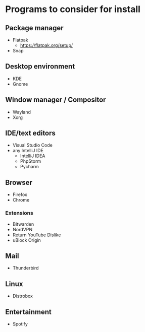 # Programs to consider for install
## Package manager
- Flatpak
    - https://flatpak.org/setup/
- Snap

## Desktop environment
- KDE
- Gnome

## Window manager / Compositor
- Wayland
- Xorg

## IDE/text editors
- Visual Studio Code
- any IntelliJ IDE
    - IntelliJ IDEA
    - PhpStorm
    - Pycharm

## Browser
- Firefox
- Chrome

### Extensions
- Bitwarden
- NordVPN
- Return YouTube Dislike
- uBlock Origin

## Mail
- Thunderbird

## Linux
- Distrobox

## Entertainment
- Spotify
